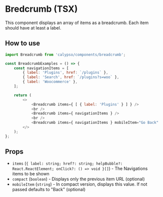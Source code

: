# Bredcrumb (TSX)

This component displays an array of items as a breadcrumb.
Each item should have at least a label.

## How to use

```js
import Breadcrumb from 'calypso/components/breadcrumb';

const BreadcrumbExamples = () => {
	const navigationItems = [
		{ label: 'Plugins', href: `/plugins` },
		{ label: 'Search', href: `/plugins?s=woo` },
		{ label: 'Woocommerce' },
	];

	return (
		<>
			<Breadcrumb items={ [ { label: 'Plugins' } ] } />
			<br />
			<Breadcrumb items={ navigationItems } />
			<br />
			<Breadcrumb items={ navigationItems } mobileItem="Go Back" compact />
		</>
	);
};
```

## Props

- `items` (`{ label: string; href?: string; helpBubble?: React.ReactElement; onClick?: () => void }[]`) - The Navigations items to be shown
- `compact` (`boolean`) - Displays only the previous item URL (optional)
- `mobileItem` (`string`) - In compact version, displays this value. If not passed defaults to "Back" (optional)
